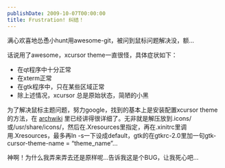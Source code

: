 ```yaml
---
publishDate: 2009-10-07T00:00:00
title: Frustration! 纠结！
---
```


满心欢喜地怂恿小hunt用awesome-git，被问到鼠标问题解决没，额…

话说用了awesome，xcursor theme一直很怪，具体症状如下：

-   在qt程序中十分正常
-   在xterm正常
-   在gtk程序中，只在某些区域正常
-   除上述情况，xcursor 总是原始状态，简陋的小黑

为了解决鼠标主题问题，努力google，找到的基本上是安装配置xcursor
theme的方法，在
[archwiki](http://wiki.archlinux.org/index.php/X11_Cursors "X11 Cursors")
里已经讲得很详细了。无非就是解压放到.icons/或/usr/share/icons/，然后在.Xresources里指定，再在.xinitrc里调用.Xresources，最多再ln
-s一下设成default，gtk的在gtkrc-2.0里加一句gtk-cursor-theme-name =
“theme\_name”…

神啊！为什么我弄来弄去还是原样呢…告诉我这是个BUG，让我死心吧…

